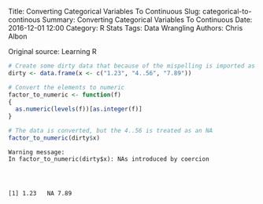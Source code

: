 Title: Converting Categorical Variables To Continuous
Slug: categorical-to-continous
Summary: Converting Categorical Variables To Continuous
Date: 2016-12-01 12:00
Category: R Stats
Tags: Data Wrangling
Authors: Chris Albon


Original source: Learning R


```R
# Create some dirty data that because of the mispelling is imported as a character string
dirty <- data.frame(x <- c("1.23", "4..56", "7.89"))
```


```R
# Convert the elements to numeric
factor_to_numeric <- function(f)
{
  as.numeric(levels(f))[as.integer(f)]  
}

# The data is converted, but the 4..56 is treated as an NA
factor_to_numeric(dirty$x)
```

    Warning message:
    In factor_to_numeric(dirty$x): NAs introduced by coercion




    [1] 1.23   NA 7.89
